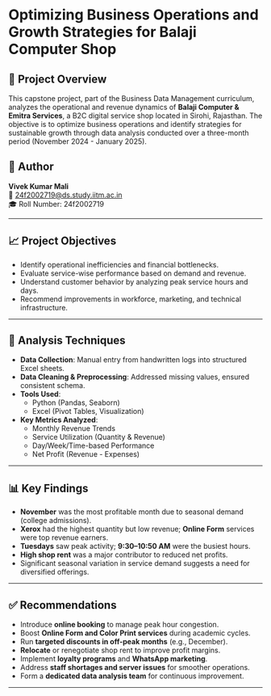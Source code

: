 # Optimizing Business Operations and Growth Strategies for Balaji Computer Shop

## 📌 Project Overview

This capstone project, part of the Business Data Management curriculum, analyzes the operational and revenue dynamics of **Balaji Computer & Emitra Services**, a B2C digital service shop located in Sirohi, Rajasthan. The objective is to optimize business operations and identify strategies for sustainable growth through data analysis conducted over a three-month period (November 2024 - January 2025).

## 👤 Author

**Vivek Kumar Mali**  
📧 [24f2002719@ds.study.iitm.ac.in](mailto:24f2002719@ds.study.iitm.ac.in)  
🎓 Roll Number: 24f2002719  

---

## 📈 Project Objectives

- Identify operational inefficiencies and financial bottlenecks.
- Evaluate service-wise performance based on demand and revenue.
- Understand customer behavior by analyzing peak service hours and days.
- Recommend improvements in workforce, marketing, and technical infrastructure.

---

## 🧠 Analysis Techniques

- **Data Collection**: Manual entry from handwritten logs into structured Excel sheets.
- **Data Cleaning & Preprocessing**: Addressed missing values, ensured consistent schema.
- **Tools Used**:
  - Python (Pandas, Seaborn)
  - Excel (Pivot Tables, Visualization)
- **Key Metrics Analyzed**:
  - Monthly Revenue Trends
  - Service Utilization (Quantity & Revenue)
  - Day/Week/Time-based Performance
  - Net Profit (Revenue - Expenses)

---

## 📊 Key Findings

- **November** was the most profitable month due to seasonal demand (college admissions).
- **Xerox** had the highest quantity but low revenue; **Online Form** services were top revenue earners.
- **Tuesdays** saw peak activity; **9:30–10:50 AM** were the busiest hours.
- **High shop rent** was a major contributor to reduced net profits.
- Significant seasonal variation in service demand suggests a need for diversified offerings.

---

## ✅ Recommendations

- Introduce **online booking** to manage peak hour congestion.
- Boost **Online Form and Color Print services** during academic cycles.
- Run **targeted discounts in off-peak months** (e.g., December).
- **Relocate** or renegotiate shop rent to improve profit margins.
- Implement **loyalty programs** and **WhatsApp marketing**.
- Address **staff shortages and server issues** for smoother operations.
- Form a **dedicated data analysis team** for continuous improvement.

---


